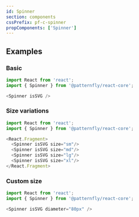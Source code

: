 ```yaml
---
id: Spinner
section: components
cssPrefix: pf-c-spinner
propComponents: ['Spinner']
---
```


## Examples
### Basic
```js
import React from 'react';
import { Spinner } from '@patternfly/react-core';

<Spinner isSVG />
```

### Size variations
```js
import React from 'react';
import { Spinner } from '@patternfly/react-core';

<React.Fragment>
  <Spinner isSVG size="sm"/>
  <Spinner isSVG size="md"/>
  <Spinner isSVG size="lg"/>
  <Spinner isSVG size="xl"/>
</React.Fragment>
```

### Custom size
```js
import React from 'react';
import { Spinner } from '@patternfly/react-core';

<Spinner isSVG diameter="80px" />
```


